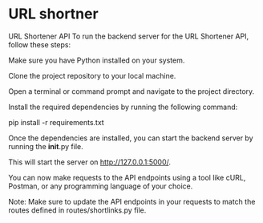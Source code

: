 # URL shortner
URL Shortener API
To run the backend server for the URL Shortener API, follow these steps:

Make sure you have Python installed on your system.

Clone the project repository to your local machine.

Open a terminal or command prompt and navigate to the project directory.

Install the required dependencies by running the following command:


pip install -r requirements.txt

Once the dependencies are installed, you can start the backend server by running the __init__.py file.

This will start the server on http://127.0.0.1:5000/.

You can now make requests to the API endpoints using a tool like cURL, Postman, or any programming language of your choice.

Note: Make sure to update the API endpoints in your requests to match the routes defined in routes/shortlinks.py file.
